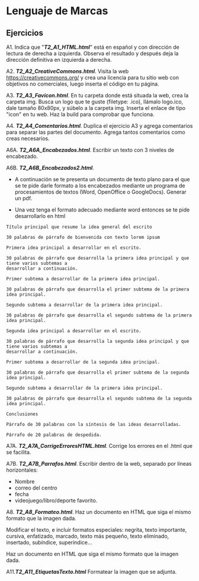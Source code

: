 # Lenguaje de Marcas
## Ejercicios

A1. Indica que "***T2_A1_HTML.html***" está en español y con dirección de lectura de derecha a izquierda. Observa el resultado y después deja la dirección definitiva en izquierda a derecha.

A2. ***T2_A2_CreativeCommons.html***. Visita la web https://creativecommons.org/ y crea una
licencia para tu sitio web con objetivos no comerciales, luego inserta el código en tu página.

A3. ***T2_A3_Favicon.html***. En tu carpeta donde está situada la web, crea la carpeta img. Busca
un logo que te guste (filetype: .ico), llámalo logo.ico, dale tamaño 80x80px, y súbelo a la
carpeta img. Inserta el enlace de tipo "icon" en tu web. Haz la build para comprobar que
funciona.

A4. ***T2_A4_Comentarios.html***. Duplica el ejercicio A3 y agrega comentarios para separar las
partes del documento. Agrega tantos comentarios como creas necesarios.

A6A. ***T2_A6A_Encabezados.html***. Escribir un texto con 3 niveles de encabezado.

A6B. ***T2_A6B_Encabezados2.html***.

- A continuación se te presenta un documento de texto plano para el que se te pide
darle formato a los encabezados mediante un programa de procesamientos de textos
(Word, OpenOffice o GoogleDocs). Generar un pdf.

- Una vez tenga el formato adecuado mediante word entonces se te pide
desarrollarlo en html

 ~~~
Título principal que resume la idea general del escrito

30 palabras de párrafo de bienvenida con texto lorem ipsum

Primera idea principal a desarrollar en el escrito.

30 palabras de párrafo que desarrolla la primera idea principal y que tiene varios subtemas a
desarrollar a continuación.

Primer subtema a desarrollar de la primera idea principal.

30 palabras de párrafo que desarrolla el primer subtema de la primera idea principal.

Segundo subtema a desarrollar de la primera idea principal.

30 palabras de párrafo que desarrolla el segundo subtema de la primera idea principal.

Segunda idea principal a desarrollar en el escrito.

30 palabras de párrafo que desarrolla la segunda idea principal y que tiene varios subtemas a
desarrollar a continuación.

Primer subtema a desarrollar de la segunda idea principal.

30 palabras de párrafo que desarrolla el primer subtema de la segunda idea principal.

Segundo subtema a desarrollar de la primera idea principal.

30 palabras de párrafo que desarrolla el segundo subtema de la segunda idea principal.

Conclusiones

Párrafo de 30 palabras con la síntesis de las ideas desarrolladas.

Párrafo de 20 palabras de despedida.
~~~~

A7A. ***T2_A7A_CorrigeErroresHTML.html***. Corrige los errores en el .html que se facilita.

A7B. ***T2_A7B_Parrafos.html***. Escribir dentro de la web, separado por líneas horizontales:

- Nombre 
- correo del centro
- fecha
- videojuego/libro/deporte favorito.

A8. ***T2_A8_Formateo.html***. Haz un documento en HTML que siga el mismo formato que la
imagen dada.

Modificar el texto, e incluir formatos
especiales: negrita, texto importante, cursiva, enfatizado, marcado, texto más pequeño, texto
eliminado, insertado, subíndice, superíndice...

Haz un documento en HTML que siga el mismo formato que la
imagen dada.

A11.***T2_A11_EtiquetasTexto.html*** Formatear la imagen que se adjunta.